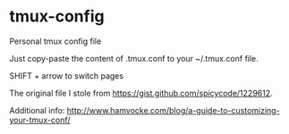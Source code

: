# tmux-config
Personal tmux config file

Just copy-paste the content of .tmux.conf to your ~/.tmux.conf file.

SHIFT + arrow to switch pages

The original file I stole from https://gist.github.com/spicycode/1229612.

Additional info:
http://www.hamvocke.com/blog/a-guide-to-customizing-your-tmux-conf/




